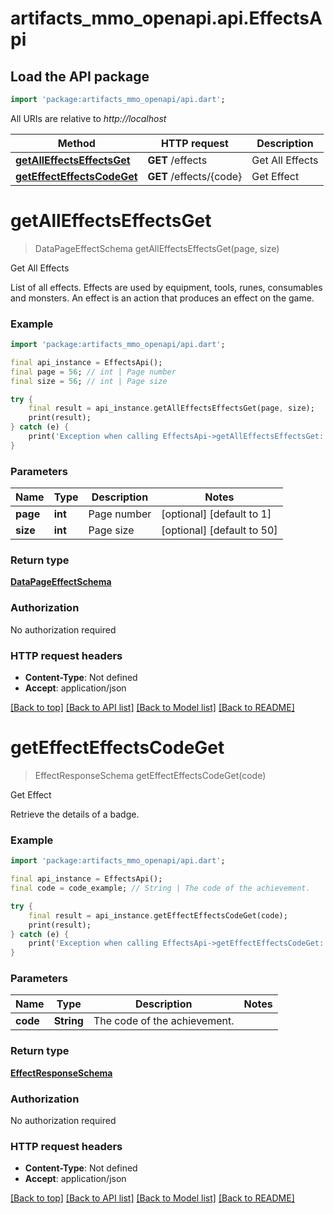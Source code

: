 # artifacts_mmo_openapi.api.EffectsApi

## Load the API package
```dart
import 'package:artifacts_mmo_openapi/api.dart';
```

All URIs are relative to *http://localhost*

Method | HTTP request | Description
------------- | ------------- | -------------
[**getAllEffectsEffectsGet**](EffectsApi.md#getalleffectseffectsget) | **GET** /effects | Get All Effects
[**getEffectEffectsCodeGet**](EffectsApi.md#geteffecteffectscodeget) | **GET** /effects/{code} | Get Effect


# **getAllEffectsEffectsGet**
> DataPageEffectSchema getAllEffectsEffectsGet(page, size)

Get All Effects

List of all effects. Effects are used by equipment, tools, runes, consumables and monsters. An effect is an action that produces an effect on the game.

### Example
```dart
import 'package:artifacts_mmo_openapi/api.dart';

final api_instance = EffectsApi();
final page = 56; // int | Page number
final size = 56; // int | Page size

try {
    final result = api_instance.getAllEffectsEffectsGet(page, size);
    print(result);
} catch (e) {
    print('Exception when calling EffectsApi->getAllEffectsEffectsGet: $e\n');
}
```

### Parameters

Name | Type | Description  | Notes
------------- | ------------- | ------------- | -------------
 **page** | **int**| Page number | [optional] [default to 1]
 **size** | **int**| Page size | [optional] [default to 50]

### Return type

[**DataPageEffectSchema**](DataPageEffectSchema.md)

### Authorization

No authorization required

### HTTP request headers

 - **Content-Type**: Not defined
 - **Accept**: application/json

[[Back to top]](#) [[Back to API list]](../README.md#documentation-for-api-endpoints) [[Back to Model list]](../README.md#documentation-for-models) [[Back to README]](../README.md)

# **getEffectEffectsCodeGet**
> EffectResponseSchema getEffectEffectsCodeGet(code)

Get Effect

Retrieve the details of a badge.

### Example
```dart
import 'package:artifacts_mmo_openapi/api.dart';

final api_instance = EffectsApi();
final code = code_example; // String | The code of the achievement.

try {
    final result = api_instance.getEffectEffectsCodeGet(code);
    print(result);
} catch (e) {
    print('Exception when calling EffectsApi->getEffectEffectsCodeGet: $e\n');
}
```

### Parameters

Name | Type | Description  | Notes
------------- | ------------- | ------------- | -------------
 **code** | **String**| The code of the achievement. | 

### Return type

[**EffectResponseSchema**](EffectResponseSchema.md)

### Authorization

No authorization required

### HTTP request headers

 - **Content-Type**: Not defined
 - **Accept**: application/json

[[Back to top]](#) [[Back to API list]](../README.md#documentation-for-api-endpoints) [[Back to Model list]](../README.md#documentation-for-models) [[Back to README]](../README.md)

